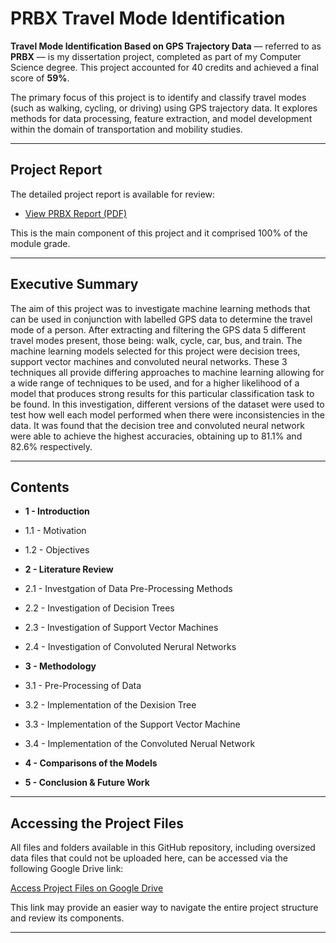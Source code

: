 # PRBX Travel Mode Identification

**Travel Mode Identification Based on GPS Trajectory Data** — referred to as **PRBX** — is my dissertation project, completed as part of my Computer Science degree. This project accounted for 40 credits and achieved a final score of **59%**.

The primary focus of this project is to identify and classify travel modes (such as walking, cycling, or driving) using GPS trajectory data. It explores methods for data processing, feature extraction, and model development within the domain of transportation and mobility studies.

---

## Project Report

The detailed project report is available for review:

- [View PRBX Report (PDF)](PRBX%20Report.pdf)

This is the main component of this project and it comprised 100% of the module grade. 

---

## Executive Summary

The aim of this project was to investigate machine learning methods 
that can be used in conjunction with labelled GPS data to determine 
the travel mode of a person. After extracting and filtering the GPS data 
5 different travel modes present, those being: walk, cycle, car, bus, 
and train.
The machine learning models selected for this project were decision 
trees, support vector machines and convoluted neural networks. 
These 3 techniques all provide differing approaches to machine 
learning allowing for a wide range of techniques to be used, and for a 
higher likelihood of a model that produces strong results for this 
particular classification task to be found.
In this investigation, different versions of the dataset were used to test 
how well each model performed when there were inconsistencies in 
the data. It was found that the decision tree and convoluted neural 
network were able to achieve the highest accuracies, obtaining up to 
81.1% and 82.6% respectively.

---

## Contents
-  **1 - Introduction**
-  1.1 - Motivation
-  1.2 - Objectives

-  **2 - Literature Review**
-  2.1 - Investgation of Data Pre-Processing Methods
-  2.2 - Investigation of Decision Trees
-  2.3 - Investigation of Support Vector Machines
-  2.4 - Investigation of Convoluted Nerural Networks

-  **3 - Methodology**
-  3.1 - Pre-Processing of Data
-  3.2 - Implementation of the Dexision Tree
-  3.3 - Implementation of the Support Vector Machine
-  3.4 - Implementation of the Convoluted Nerual Network

-  **4 - Comparisons of the Models**

-  **5 - Conclusion & Future Work**

---

## Accessing the Project Files

All files and folders available in this GitHub repository, including oversized data files that could not be uploaded here, can be accessed via the following Google Drive link:

[Access Project Files on Google Drive](https://drive.google.com/drive/folders/1paU5WOmF7m608ortQqb4C_S0o_95EmrQ)

This link may provide an easier way to navigate the entire project structure and review its components.

---

